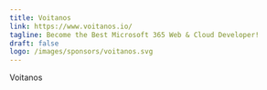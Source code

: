 ```yaml
---
title: Voitanos
link: https://www.voitanos.io/
tagline: Become the Best Microsoft 365 Web & Cloud Developer!
draft: false
logo: /images/sponsors/voitanos.svg
---
```


Voitanos